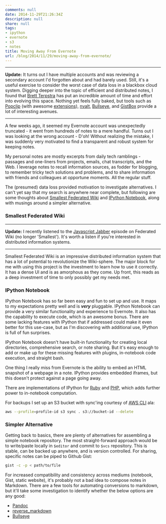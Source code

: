 ```yaml
---
comments: null
date: 2014-11-29T21:26:34Z
description: null
share: null
tags:
- ipython
- evernote
- s3
- notes
title: Moving Away From Evernote
url: /blog/2014/11/29/moving-away-from-evernote/
---
```


* * *

__Update:__ It turns out I have multiple accounts and was reviewing a secondary account I'd forgotten about and had barely used. Still, it's a useful exercise to consider the worst case of data loss in a blackbox cloud system. Digging deeper into the topic of efficient and distributed notes, I found that [Brett Terpstra](http://brettterpstra.com/) has put an incredible amount of time and effort into evolving this space. Nothing yet feels fully baked, but tools such as [Popclip](http://pilotmoon.com/popclip/) (with awesome [extensions](http://brettterpstra.com/projects/bretts-popclip-extensions/)), [nvalt](http://brettterpstra.com/projects/nvalt/), [Bullseye](http://brettterpstra.com/2013/07/30/precise-web-clipping-to-markdown-with-bullseye/), and [GistBox](http://www.gistboxapp.com/) provide a lot of interesting avenues.

* * *

A few weeks ago, it seemed my Evernote account was unexpectedly truncated - it went from hundreds of notes to a mere handful. Turns out I was looking at the wrong account - D'oh! Without realizing the mistake, I was suddenly very motivated to find a transparent and robust system for keeping notes.

My personal notes are mostly excerpts from daily tech ramblings - passages and one-liners from projects, emails, chat transcripts, and the Web. I leverage notes to recall information sources, as fodder for blogging, to remember tricky tech solutions and problems, and to share information with friends and colleagues at opportune moments. All the regular stuff.

The (presumed) data loss provided motivation to investigate alternatives. I can't yet say that my search is anywhere near complete, but following are some thoughts about [Smallest Federated Wiki](https://github.com/WardCunningham/Smallest-Federated-Wiki) and [IPython Notebook](http://ipython.org/notebook.html), along with musings around a simpler alternative.

### Smallest Federated Wiki

* * *

__Update:__ I recently listened to the [Javascript Jabber](http://devchat.tv/js-jabber) episode on Federated Wiki (no longer 'Smallest'). It's worth a listen if you're interested in distributed information systems.

* * *

Smallest Federated Wiki is an impressive distributed information system that has a lot of potential to revolutionize the Wiki-sphere. The major block for me with using this project is the investment to learn how to use it correctly. It has a dense UI and is as amorphous as they come. Up front, this reads as a deep investment of time to only possibly get my needs met.

### IPython Notebook

IPython Notebook has so far been easy and fun to set up and use. It maps to my expectations pretty well and is ***very*** pluggable. IPython Notebook can provide a very similar functionality and experience to Evernote. It also has the capability to execute code, which is an awesome bonus. There are some lacking features with IPython that if addressed could make it even better for this use-case, but as I'm discovering with additional use, IPython is full of fun surprises.

IPython Notebook doesn't have built-in functionality for creating local directories, comprehensive search, or note sharing. But it's easy enough to add or make up for these missing features with plugins, in-notebook code execution, and straight bash.

One thing I really miss from Evernote is the ability to embed an HTML snapshot of a webpage in a note. IPython provides embedded iframes, but this doesn't protect against a page going away.

There are implementations of IPython for [Ruby](https://github.com/minad/iruby) and [PHP](https://github.com/dawehner/ipython-php), which adds further power to in-notebook computation.

For backups I set up an S3 bucket with sync'ing courtesy of [AWS CLI](http://aws.amazon.com/cli/) ala:

```bash
aws --profile=profile-id s3 sync . s3://bucket-id --delete
```

### Simpler Alternative

Getting back to basics, there are plenty of alternatives for assembling a simple notebook repository. The most straight-forward approach would be to write/paste locally in `$editor` and commit to `$vcs` repository. This is stable, can be backed up anywhere, and is version controlled. For sharing, specific notes can be piped to Github Gist:

```bash
gist -c -p < path/to/file
```

For increased compatibility and consistency across mediums (notebook, Gist, static website), it's probably not a bad idea to compose notes in Markdown. There are a few tools for automating conversions to markdown, but it'll take some investigation to identify whether the below options are any good:

- [Pandoc](http://johnmacfarlane.net/pandoc/)
- [reverse_markdown](https://github.com/xijo/reverse_markdown)
- [Bullseye](http://brettterpstra.com/2013/07/30/precise-web-clipping-to-markdown-with-bullseye/)
